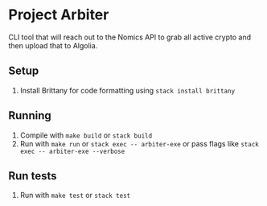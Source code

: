 # Project Arbiter

CLI tool that will reach out to the Nomics API to grab all active crypto and then upload that to Algolia.

## Setup

1. Install Brittany for code formatting using `stack install brittany`

## Running

1. Compile with `make build` or `stack build`
2. Run with `make run` or `stack exec -- arbiter-exe` or pass flags like `stack exec -- arbiter-exe --verbose`

## Run tests

1. Run with `make test` or `stack test`
